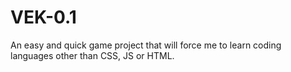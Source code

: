 # VEK-0.1
An easy and quick game project that will force me to learn coding languages other than CSS, JS or HTML. 
